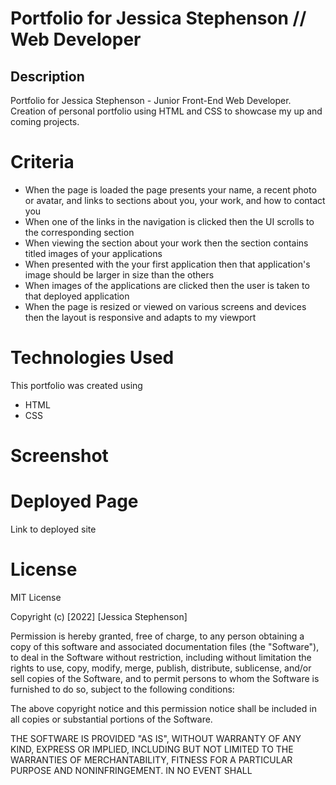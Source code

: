 # Portfolio for Jessica Stephenson // Web Developer


## Description
Portfolio for Jessica Stephenson - Junior Front-End Web Developer.
Creation of personal portfolio using HTML and CSS to showcase my up and coming projects. 

# Criteria

* When the page is loaded the page presents your name, a recent photo or avatar, and links to sections about you, your work, and how to contact you
* When one of the links in the navigation is clicked then the UI scrolls to the corresponding section
* When viewing the section about your work then the section contains titled images of your applications
* When presented with the your first application then that application's image should be larger in size than the others
* When images of the applications are clicked then the user is taken to that deployed application
* When the page is resized or viewed on various screens and devices then the layout is responsive and adapts to my viewport





# Technologies Used
This portfolio was created using
* HTML
* CSS

# Screenshot

# Deployed Page
Link to deployed site

# License 
MIT License

Copyright (c) [2022] [Jessica Stephenson]

Permission is hereby granted, free of charge, to any person obtaining a copy
of this software and associated documentation files (the "Software"), to deal
in the Software without restriction, including without limitation the rights
to use, copy, modify, merge, publish, distribute, sublicense, and/or sell
copies of the Software, and to permit persons to whom the Software is
furnished to do so, subject to the following conditions:

The above copyright notice and this permission notice shall be included in all
copies or substantial portions of the Software.

THE SOFTWARE IS PROVIDED "AS IS", WITHOUT WARRANTY OF ANY KIND, EXPRESS OR
IMPLIED, INCLUDING BUT NOT LIMITED TO THE WARRANTIES OF MERCHANTABILITY,
FITNESS FOR A PARTICULAR PURPOSE AND NONINFRINGEMENT. IN NO EVENT SHALL 








<!-- 
# Code-Refactor for Horiseon


## Description
Code Refactor for Horisoen website

Improving existing code by adding semantic HTML, Improving the CSS selectors to match.
HTML elements now follow a logical structure independent of styling and positioning. All images and icons have accessible alt attributes. Heading attributes fall in sequential order.
A bonus to the refactoring is an improvement in the SEO. 

> **Note**: No changes where made to the design of the website]


## Technologies Used
This project was created using 
*HTML
*CSS


## Screenshot
Once deployed the website can be viewed in a traditional desktop browser.

The following image shows the web application's appearance and functionality:

![The Horiseon webpage includes a navigation bar, a header image, and cards with text and images at the bottom of the page.](assets/images/screencapture-127-0-0-1-5500-index-html-2022-11-21-11_19_49.png)

> **Note**: This layout is designed for viewing on a desktop, so you may notice that some of the elements don't look like the mock-up at a smaller resolution.


## Deployed Page
Link to the deployed site
https://jessie93.github.io/horiseon-code-refactor/


## License 
MIT License

Copyright (c) [2022] [Jessica Stephenson]

Permission is hereby granted, free of charge, to any person obtaining a copy
of this software and associated documentation files (the "Software"), to deal
in the Software without restriction, including without limitation the rights
to use, copy, modify, merge, publish, distribute, sublicense, and/or sell
copies of the Software, and to permit persons to whom the Software is
furnished to do so, subject to the following conditions:

The above copyright notice and this permission notice shall be included in all
copies or substantial portions of the Software.

THE SOFTWARE IS PROVIDED "AS IS", WITHOUT WARRANTY OF ANY KIND, EXPRESS OR
IMPLIED, INCLUDING BUT NOT LIMITED TO THE WARRANTIES OF MERCHANTABILITY,
FITNESS FOR A PARTICULAR PURPOSE AND NONINFRINGEMENT. IN NO EVENT SHALL THE
AUTHORS OR COPYRIGHT HOLDERS BE LIABLE FOR ANY CLAIM, DAMAGES OR OTHER
LIABILITY, WHETHER IN AN ACTION OF CONTRACT, TORT OR OTHERWISE, ARISING FROM,
OUT OF OR IN CONNECTION WITH THE SOFTWARE OR THE USE OR OTHER DEALINGS IN THE
SOFTWARE. -->